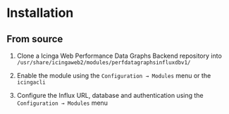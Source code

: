 # Installation

## From source

1. Clone a Icinga Web Performance Data Graphs Backend repository into `/usr/share/icingaweb2/modules/perfdatagraphsinfluxdbv1/`

2. Enable the module using the `Configuration → Modules` menu or the `icingacli`

3. Configure the Influx URL, database and authentication using the `Configuration → Modules` menu
